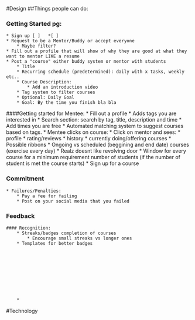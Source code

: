 #Design
##Things people can do:
### Getting Started pg:
    * Sign up [ ]   *[ ]
    * Request to be a Mentor/Buddy or accept everyone
        * Maybe filter?
    * Fill out a profile that will show of why they are good at what they want to mentor LIKE a resume
    * Post a "course" either buddy system or mentor with students
        * Title
        * Recurring schedule (predetermined): daily with x tasks, weekly etc..
        * Course Description:
            * Add an introduction video
        * Tag system to filter courses
        * Optional: Daily Goal
        * Goal: By the time you finish bla bla
####Getting started for Mentee:
    * Fill out a profile
    * Adds tags you are interested in
    * Search section: search by tag, title, description and time
    * Add times you are free
    * Automated matching system to suggest courses based on tags.
    * Mentee clicks on course: 
        * Click on mentor and sees: 
            * profile
            * rating/reviews
            * history
            * currently doing/offering courses
            * Possible ribbons
        * Ongoing vs scheduled (beggining and end date) courses (exercise every day)
        * Realz doesnt like revolving door
        * Window for every course for a minimum requirement number of students (if the number of student is met the     course starts)
    * Sign up for a course
            

### Commitment
    * Failures/Penalties:
        * Pay a fee for failing
        * Post on your social media that you failed
### Feedback
    #### Recognition:
        * Streaks/badges completion of courses
            * Encourage small streaks vs longer ones
        * Templates for better badges










        *

#Technology